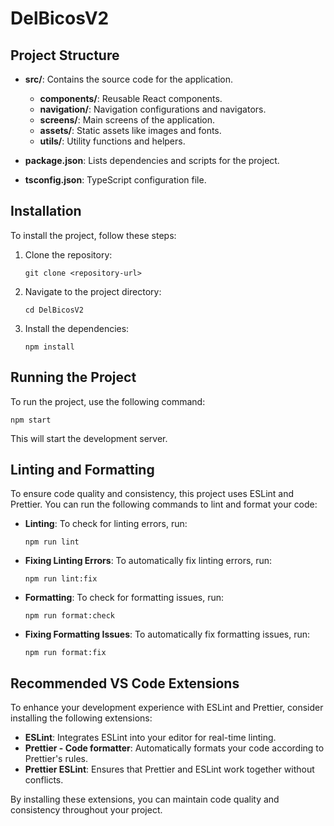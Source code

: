 # DelBicosV2

## Project Structure

- **src/**: Contains the source code for the application.

  - **components/**: Reusable React components.
  - **navigation/**: Navigation configurations and navigators.
  - **screens/**: Main screens of the application.
  - **assets/**: Static assets like images and fonts.
  - **utils/**: Utility functions and helpers.

- **package.json**: Lists dependencies and scripts for the project.
- **tsconfig.json**: TypeScript configuration file.

## Installation

To install the project, follow these steps:

1. Clone the repository:

   ```
   git clone <repository-url>
   ```

2. Navigate to the project directory:

   ```
   cd DelBicosV2
   ```

3. Install the dependencies:
   ```
   npm install
   ```

## Running the Project

To run the project, use the following command:

```
npm start
```

This will start the development server.

## Linting and Formatting

To ensure code quality and consistency, this project uses ESLint and Prettier. You can run the following commands to lint and format your code:

- **Linting**: To check for linting errors, run:
  ```
  npm run lint
  ```
- **Fixing Linting Errors**: To automatically fix linting errors, run:
  ```
  npm run lint:fix
  ```
- **Formatting**: To check for formatting issues, run:
  ```
  npm run format:check
  ```
- **Fixing Formatting Issues**: To automatically fix formatting issues, run:
  ```
  npm run format:fix
  ```

## Recommended VS Code Extensions

To enhance your development experience with ESLint and Prettier, consider installing the following extensions:

- **ESLint**: Integrates ESLint into your editor for real-time linting.
- **Prettier - Code formatter**: Automatically formats your code according to Prettier's rules.
- **Prettier ESLint**: Ensures that Prettier and ESLint work together without conflicts.

By installing these extensions, you can maintain code quality and consistency throughout your project.
